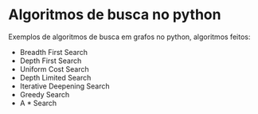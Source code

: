 # Algoritmos de busca no python
Exemplos de algoritmos de busca em grafos no python, algoritmos feitos:

- Breadth First Search
- Depth First Search
- Uniform Cost Search
- Depth Limited Search
- Iterative Deepening Search
- Greedy Search
- A * Search
